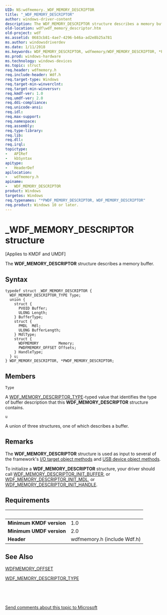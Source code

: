 ```yaml
---
UID: NS:wdfmemory._WDF_MEMORY_DESCRIPTOR
title: "_WDF_MEMORY_DESCRIPTOR"
author: windows-driver-content
description: The WDF_MEMORY_DESCRIPTOR structure describes a memory buffer.
old-location: wdf\wdf_memory_descriptor.htm
old-project: wdf
ms.assetid: 0683cb81-4ae7-4296-b46a-ad2e8b25a781
ms.author: windowsdriverdev
ms.date: 1/11/2018
ms.keywords: WDF_MEMORY_DESCRIPTOR, wdfmemory/WDF_MEMORY_DESCRIPTOR, *PWDF_MEMORY_DESCRIPTOR, PWDF_MEMORY_DESCRIPTOR structure pointer, wdfmemory/PWDF_MEMORY_DESCRIPTOR, wdf.wdf_memory_descriptor, DFMemoryObjectRef_2c2271fb-6f3f-466d-b1dd-d254bc7ec96e.xml, _WDF_MEMORY_DESCRIPTOR, kmdf.wdf_memory_descriptor, PWDF_MEMORY_DESCRIPTOR, WDF_MEMORY_DESCRIPTOR structure
ms.prod: windows-hardware
ms.technology: windows-devices
ms.topic: struct
req.header: wdfmemory.h
req.include-header: Wdf.h
req.target-type: Windows
req.target-min-winverclnt: 
req.target-min-winversvr: 
req.kmdf-ver: 1.0
req.umdf-ver: 2.0
req.ddi-compliance: 
req.unicode-ansi: 
req.idl: 
req.max-support: 
req.namespace: 
req.assembly: 
req.type-library: 
req.lib: 
req.dll: 
req.irql: 
topictype:
-	APIRef
-	kbSyntax
apitype:
-	HeaderDef
apilocation:
-	wdfmemory.h
apiname:
-	WDF_MEMORY_DESCRIPTOR
product: Windows
targetos: Windows
req.typenames: "*PWDF_MEMORY_DESCRIPTOR, WDF_MEMORY_DESCRIPTOR"
req.product: Windows 10 or later.
---
```


# _WDF_MEMORY_DESCRIPTOR structure
<p class="CCE_Message">[Applies to KMDF and UMDF]

The <b>WDF_MEMORY_DESCRIPTOR</b> structure describes a memory buffer.

## Syntax
````
typedef struct _WDF_MEMORY_DESCRIPTOR {
  WDF_MEMORY_DESCRIPTOR_TYPE Type;
  union {
    struct {
      PVOID Buffer;
      ULONG Length;
    } BufferType;
    struct {
      PMDL  Mdl;
      ULONG BufferLength;
    } MdlType;
    struct {
      WDFMEMORY         Memory;
      PWDFMEMORY_OFFSET Offsets;
    } HandleType;
  } u;
} WDF_MEMORY_DESCRIPTOR, *PWDF_MEMORY_DESCRIPTOR;
````

## Members


`Type`

A <a href="..\wdfmemory\ne-wdfmemory-_wdf_memory_descriptor_type.md">WDF_MEMORY_DESCRIPTOR_TYPE</a>-typed value that identifies the type of buffer description that this <b>WDF_MEMORY_DESCRIPTOR</b> structure contains.

`u`

A union of three structures, one of which describes a buffer.

## Remarks
The <b>WDF_MEMORY_DESCRIPTOR</b> structure is used as input to several of the framework's <a href="https://msdn.microsoft.com/29680C5C-C690-4560-B340-3565D219DFE8">I/O target object methods</a> and <a href="https://msdn.microsoft.com/CDD13B29-62C8-4CF7-9027-E55A5B37AA2E">USB device object methods</a>.

To initialize a <b>WDF_MEMORY_DESCRIPTOR</b> structure, your driver should call <a href="..\wdfmemory\nf-wdfmemory-wdf_memory_descriptor_init_buffer.md">WDF_MEMORY_DESCRIPTOR_INIT_BUFFER</a>, or <a href="..\wdfmemory\nf-wdfmemory-wdf_memory_descriptor_init_mdl.md">WDF_MEMORY_DESCRIPTOR_INIT_MDL</a>, or <a href="..\wdfmemory\nf-wdfmemory-wdf_memory_descriptor_init_handle.md">WDF_MEMORY_DESCRIPTOR_INIT_HANDLE</a>.

## Requirements
| &nbsp; | &nbsp; |
| ---- |:---- |
| **Minimum KMDF version** | 1.0 |
| **Minimum UMDF version** | 2.0 |
| **Header** | wdfmemory.h (include Wdf.h) |

## See Also

<a href="..\wudfddi_types\ns-wudfddi_types-_wdfmemory_offset.md">WDFMEMORY_OFFSET</a>

<a href="..\wdfmemory\ne-wdfmemory-_wdf_memory_descriptor_type.md">WDF_MEMORY_DESCRIPTOR_TYPE</a>

 

 

<a href="mailto:wsddocfb@microsoft.com?subject=Documentation%20feedback [wdf\wdf]:%20WDF_MEMORY_DESCRIPTOR structure%20 RELEASE:%20(1/11/2018)&amp;body=%0A%0APRIVACY STATEMENT%0A%0AWe use your feedback to improve the documentation. We don't use your email address for any other purpose, and we'll remove your email address from our system after the issue that you're reporting is fixed. While we're working to fix this issue, we might send you an email message to ask for more info. Later, we might also send you an email message to let you know that we've addressed your feedback.%0A%0AFor more info about Microsoft's privacy policy, see http://privacy.microsoft.com/en-us/default.aspx." title="Send comments about this topic to Microsoft">Send comments about this topic to Microsoft</a>
